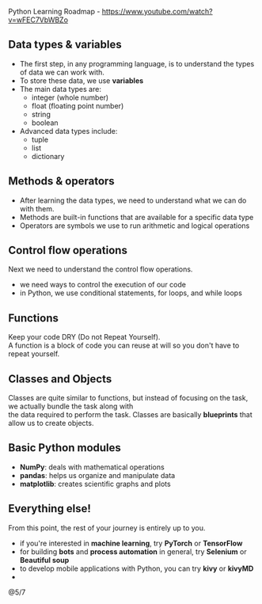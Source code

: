 Python Learning Roadmap - https://www.youtube.com/watch?v=wFEC7VbWBZo

## Data types & variables

- The first step, in any programming language, is to understand the types of data we can work with.
- To store these data, we use **variables**
- The main data types are:
  - integer (whole number)
  - float (floating point number)
  - string
  - boolean
- Advanced data types include:
  - tuple
  - list
  - dictionary

## Methods & operators

- After learning the data types, we need to understand what we can do with them.
- Methods are built-in functions that are available for a specific data type
- Operators are symbols we use to run arithmetic and logical operations

## Control flow operations

Next we need to understand the control flow operations.
- we need ways to control the execution of our code
- in Python, we use conditional statements, for loops, and while loops

## Functions

Keep your code DRY (Do not Repeat Yourself).  
A function is a block of code you can reuse at will so you don't have to repeat yourself.

## Classes and Objects

Classes are quite similar to functions, but instead of focusing on the task, we actually bundle the task along with  
the data required to perform the task. Classes are basically **blueprints** that allow us to create objects.

## Basic Python modules

- **NumPy**: deals with mathematical operations
- **pandas**: helps us organize and manipulate data
- **matplotlib**: creates scientific graphs and plots 

## Everything else!

From this point, the rest of your journey is entirely up to you.  
- if you're interested in **machine learning**, try **PyTorch** or **TensorFlow**
- for building **bots** and **process automation** in general, try **Selenium** or **Beautiful soup**
- to develop mobile applications with Python, you can try **kivy** or **kivyMD**
- 


@5/7
